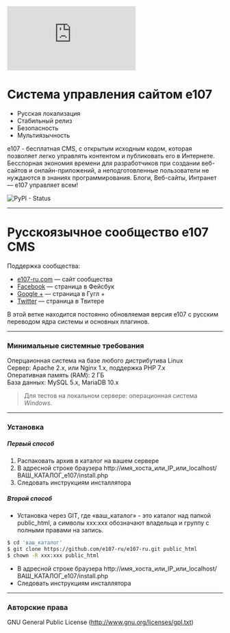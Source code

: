 [![N|Solid](https://e107-ru.com/thumb.php?src=e_MEDIA_IMAGE%2F2018-04%2Flogo2.png&w=0&h=150)](https://e107-ru.com)

# Система управления сайтом e107

- Русская локализация
- Стабильный релиз
- Безопасность
- Мультиязычность

e107 - бесплатная CMS, с открытым исходным кодом, которая позволяет легко управлять контентом и публиковать его в Интернете. Бесспорная экономия времени для разработчиков при создании веб-сайтов и онлайн-приложений, а неподготовленные пользователи не нуждаются в знаниях программирования. Блоги, Веб-сайты, Интранет — e107 управляет всем!

![PyPI - Status](https://img.shields.io/pypi/status/Django.svg)

----

# Русскоязычное сообщество e107 CMS

Поддержка сообщества:
- [e107-ru.com](https://e107-ru.com) — сайт сообщества
- [Facebook](https://www.facebook.com/russian.e107) — страница в Фейсбук
- [Google +](https://plus.google.com/communities/116628062463169558127) — страница в Гугл +
- [Twitter](https://twitter.com/e107_ru) — страница в Твитере

В этой ветке находится постоянно обновляемая версия e107 с русским переводом ядра системы и основных плагинов.

----
### Минимальные системные требования
Оперцаионная система на базе любого дистрибутива Linux  
Сервер: Apache 2.x, или Nginx 1.x, поддержка PHP 7.x  
Оперативная память (RAM): 2 ГБ  
База данных: MySQL 5.x, MariaDB 10.x  

> Для тестов на локальном сервере: операционная система *Windows*.
 
----
### Установка

##### Первый способ
1. Распаковать архив в каталог на вашем сервере
2. В адресной строке браузера http://имя_хоста_или_IP_или_localhost/ВАШ_КАТАЛОГ_е107/install.php   
3. Следовать инструкциям инсталлятора

##### Второй способ
- Установка через GIT, где «ваш_каталог» - это каталог над папкой public_html, а символы xxx:xxx обозначают владельца и группу с полными правами на запись.
```sh
$ cd 'ваш_каталог'
$ git clone https://github.com/e107-ru/e107-ru.git public_html	
$ chown -R xxx:xxx public_html
```
- В адресной строке браузера http://имя_хоста_или_IP_или_localhost/ВАШ_КАТАЛОГ_е107/install.php 
- Следовать инструкциям инсталлятора
----

### Авторские права
GNU General Public License (http://www.gnu.org/licenses/gpl.txt)
